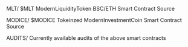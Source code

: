 MLT/ $MLT ModernLiquidityToken BSC/ETH Smart Contract Source

MODICE/ $MODICE Tokeinzed ModernInvestmentCoin Smart Contract Source

AUDITS/ Currently available audits of the above smart contracts
